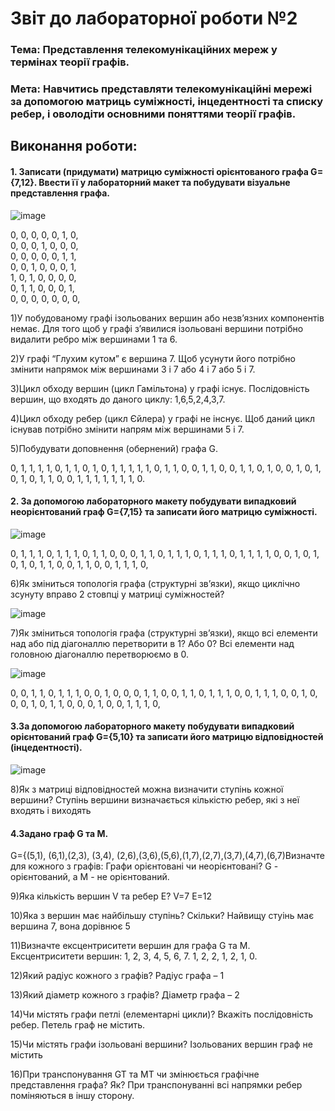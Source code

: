 # Звіт до лабораторної роботи №2

### Тема: Представлення телекомунікаційних мереж у термінах теорії графів.

### Мета: Навчитись представляти телекомунікаційні мережі за допомогою матриць суміжності, інцедентності та списку ребер, і оволодіти основними поняттями теорії графів.

## Виконання роботи:

#### 1. Записати (придумати) матрицю суміжності орієнтованого графа G={7,12}. Ввести її у лабораторний макет та побудувати візуальне представлення графа.
![image](https://github.com/offtarget/basics-of-telecommunications/blob/main/lab2/1.png)

0, 0, 0, 0, 0, 1, 0,  
0, 0, 0, 1, 0, 0, 0,  
0, 0, 0, 0, 0, 1, 1,  
0, 0, 1, 0, 0, 0, 1,  
1, 0, 1, 0, 0, 0, 0,  
0, 1, 1, 0, 0, 0, 1,  
0, 0, 0, 0, 0, 0, 0, 

1)У побудованому графі ізольованих вершин або незв’язних компонентів немає. Для того щоб у графi з’явилися iзольованi вершини потрiбно видалити ребро мiж вершинами 1 та 6.

2)У графі “Глухим кутом” є вершина 7. Щоб усунути його потрiбно змiнити напрямок мiж вершинами 3 i 7 або 4 i 7 або 5 i 7.

3)Цикл обходу вершин (цикл Гамільтона) у графі існує. Послідовність вершин, що входять до даного циклу: 1,6,5,2,4,3,7.

4)Цикл обходу ребер (цикл Єйлера) у графі не інснує. Щоб даний цикл iснував потрiбно змiнити напрям мiж вершинами 5 i 7.

5)Побудувати доповнення (обернений) графа G.
  
0, 1, 1, 1, 1, 0, 1,
1, 0, 1, 0, 1, 1, 1,
1, 1, 0, 1, 1, 0, 0,
1, 1, 0, 0, 1, 1, 0,
1, 0, 0, 1, 0, 1, 0,
1, 0, 1, 1, 0, 0, 1,
1, 1, 1, 1, 1, 1, 0.

#### 2. За допомогою лабораторного макету побудувати випадковий неорієнтований граф G={7,15} та записати його матрицю суміжності.
![image](https://github.com/offtarget/basics-of-telecommunications/blob/main/lab2/2.png)

0, 1, 1, 1, 0, 1, 1,
1, 0, 1, 1, 0, 0, 0,
1, 1, 0, 1, 1, 1, 0,
1, 1, 1, 0, 1, 1, 1,
1, 0, 0, 1, 0, 1, 0,
1, 0, 1, 1, 0, 0, 1,
1, 0, 0, 1, 1, 1, 0,

6)Як зміниться топологія графа (структурні зв’язки), якщо циклічно зсунуту вправо 2 стовпці у матриці суміжностей?

![image](https://github.com/offtarget/basics-of-telecommunications/blob/main/lab2/3.jpg)

7)Як зміниться топологія графа (структурні зв’язки), якщо всі елементи над або під діагоналлю перетворити в 1? Або 0?
Всi елементи над головною дiагоналлю перетворюємо в 0.

![image](https://github.com/offtarget/basics-of-telecommunications/blob/main/lab2/4.jpg)

0, 0, 1, 1, 0, 1, 1,
1, 0, 0, 1, 0, 0, 0,
1, 1, 0, 0, 1, 1, 0,
1, 1, 1, 0, 0, 1, 1,
1, 0, 0, 1, 0, 0, 0,
1, 0, 1, 1, 0, 0, 0,
1, 0, 0, 1, 1, 1, 0,

#### 3.За допомогою лабораторного макету побудувати випадковий орієнтований граф G={5,10} та записати його матрицю відповідностей (інцедентності).

![image](https://github.com/offtarget/basics-of-telecommunications/blob/main/lab2/5.png)

8)Як з матриці відповідностей можна визначити ступінь кожної вершини?
Ступiнь вершини визначається кiлькiстю ребер, якi з неї входять i виходять

#### 4.Задано граф G та M.
G={(5,1), (6,1),(2,3), (3,4), (2,6),(3,6),(5,6),(1,7),(2,7),(3,7),(4,7),(6,7)Визначте для кожного з графів: Графи орієнтовані чи неорієнтовані?
G - орієнтований, а M - не орієнтований.

9)Яка кількість вершин V та ребер E?
V=7 E=12

10)Яка з вершин має найбільшу ступінь? Скільки?
Найвищу стуiнь має вершина 7, вона дорiвнює 5

11)Визначте ексцентриситети вершин для графа G та M.
Ексцентриситети вершин:
1, 2, 3, 4, 5, 6, 7.
1, 2, 2, 1, 2, 1, 0.

12)Який радіус кожного з графів?
Радiус графа – 1

13)Який діаметр кожного з графів?
Дiаметр графа – 2

14)Чи містять графи петлі (елементарні цикли)? Вкажіть послідовність ребер.
Петель граф не мiстить.

15)Чи містять графи ізольовані вершини?
Iзольованих вершин граф не мiстить

16)При транспонування GT та MT чи змінюється графічне представлення графа? Як?
При транспонуваннi всi напрямки ребер помiняються в iншу сторону.


